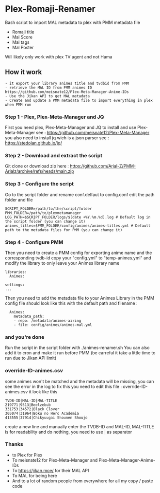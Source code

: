 # Plex-Romaji-Renamer

Bash script to import MAL metadata to plex with PMM metadata file
  - Romaji title
  - Mal Score
  - Mal tags
  - Mal Poster
  
  Will likely only work with plex TV agent and not Hama
  
  ## How it work
    - it export your library animes title and tvdbid from PMM
    - retrieve the MAL ID from PMM animes ID https://github.com/meisnate12/Plex-Meta-Manager-Anime-IDs
    - Use the Jikan API to get MAL metadata
    - Create and update a PMM metadata file to import everything in plex when PMM run

### Step 1 - Plex, Plex-Meta-Manager and JQ
First you need plex, Plex-Meta-Manager and JQ
to install and use Plex-Meta-Manager see : https://github.com/meisnate12/Plex-Meta-Manager
you also need to install jq wich is a json parser see : https://stedolan.github.io/jq/

### Step 2 - Download and extract the script
Git clone or download zip here : https://github.com/Arial-Z/PMM-Arialz/archive/refs/heads/main.zip

### Step 3 - Configure the script
Go to the script folder
and rename conf.delfaut to config.conf
edit the path folder and file
```
SCRIPT_FOLDER=/path/to/the/script/folder  
PMM_FOLDER=/path/to/plexmetamanager
LOG_PATH=$SCRIPT_FOLDER/logs/$(date +%Y.%m.%d).log # Default log in the script folder (you can change it)
animes_titles=$PMM_FOLDER/config/animes/animes-titles.yml # Default path to the metadata files for PMM (you can change it)
```

### Step 4 - Configure PMM
Then you need to create a PMM config for exporting anime name and the corresponding tvdb-id
copy your "config.yml" to "temp-animes.yml"
and modify the library to only leave your Animes library name
```
libraries:
  Animes:

settings:
...
```
Then you need to add the metadata file to your  Animes Library in the PMM config file should look like this with the default path and filename :
```
  Animes:
    metadata_path:
    - repo: /metadata/animes-airing
    - file: config/animes/animes-mal.yml
```
### and you're done
Run the script in the script folder with ./animes-renamer.sh
You can also add it to cron and make it run before PMM (be carreful it take a little time to run due to Jikan API limit)

### override-ID-animes.csv
some animes won't be matched and the metadata will be missing, you can see the error in the log
to fix this you need to edit this file : override-ID-animes.csv
it look like this
```
TVDB-ID|MAL-ID|MAL-TITLE
219771|9513|Beelzebub
331753|34572|Black Clover
305074|31964|Boku no Hero Academia
413555|37914|Chikyuugai Shounen Shoujo
```
create a new line and manually enter the TVDB-ID and MAL-ID, MAL-TITLE is for readability and do nothing, you need to use | as separator

### Thanks
  - to Plex for Plex
  - To meisnate12 for Plex-Meta-Manager and Plex-Meta-Manager-Anime-IDs
  - To https://jikan.moe/ for their MAL API
  - To MAL for being here
  - And to a lot of random people from everywhere for all my copy / paste code
